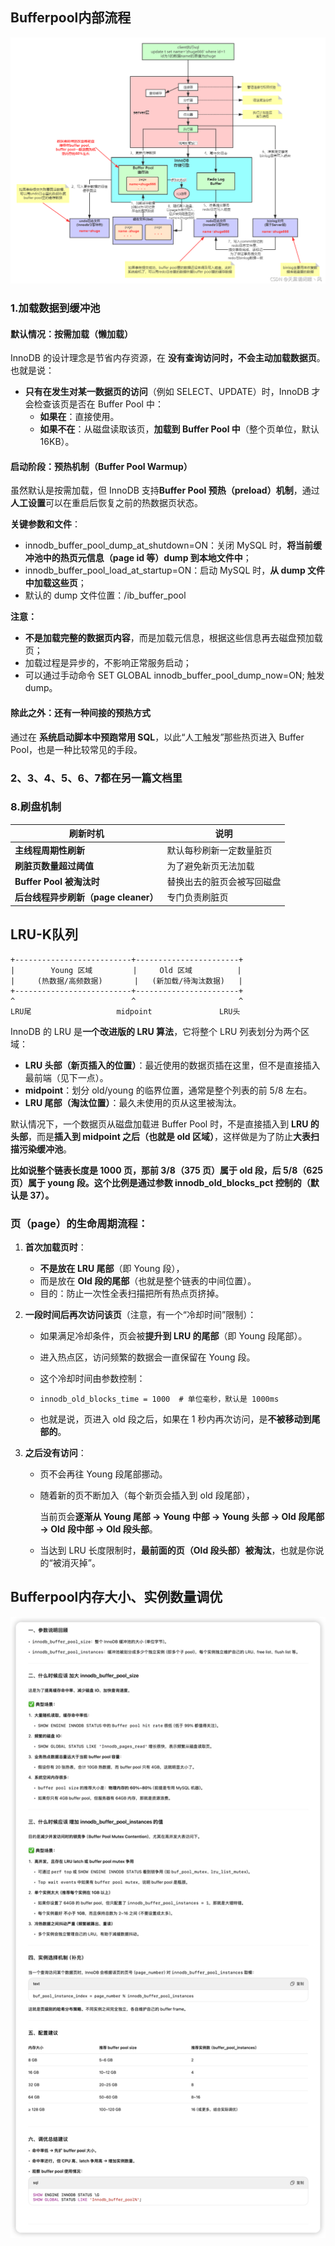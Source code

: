 ## Bufferpool内部流程

![在这里插入图片描述](image/watermark,type_ZHJvaWRzYW5zZmFsbGJhY2s,shadow_50,text_Q1NETiBA5aSp6buR6K-36Zet55y85Li26aOO,size_20,color_FFFFFF,t_70,g_se,x_16.png)

### 1.加载数据到缓冲池

#### 默认情况：按需加载（懒加载）

InnoDB 的设计理念是节省内存资源，在 **没有查询访问时，不会主动加载数据页**。也就是说：

- **只有在发生对某一数据页的访问**（例如 SELECT、UPDATE）时，InnoDB 才会检查该页是否在 Buffer Pool 中：
  - **如果在**：直接使用。
  - **如果不在**：从磁盘读取该页，**加载到 Buffer Pool 中**（整个页单位，默认 16KB）。



#### 启动阶段：预热机制（Buffer Pool Warmup）

虽然默认是按需加载，但 InnoDB 支持**Buffer Pool 预热（preload）机制**，通过**人工设置**可以在重启后恢复之前的热数据页状态。

**关键参数和文件**：

- innodb_buffer_pool_dump_at_shutdown=ON：关闭 MySQL 时，**将当前缓冲池中的热页元信息（page id 等）dump 到本地文件中**；
- innodb_buffer_pool_load_at_startup=ON：启动 MySQL 时，**从 dump 文件中加载这些页**；
- 默认的 dump 文件位置：<datadir>/ib_buffer_pool

**注意：**

- **不是加载完整的数据页内容**，而是加载元信息，根据这些信息再去磁盘预加载页；
- 加载过程是异步的，不影响正常服务启动；
- 可以通过手动命令 SET GLOBAL innodb_buffer_pool_dump_now=ON; 触发 dump。



#### 除此之外：还有一种间接的预热方式

通过在 **系统启动脚本中预跑常用 SQL**，以此“人工触发”那些热页进入 Buffer Pool，也是一种比较常见的手段。



### 2、3、4、5、6、7都在另一篇文档里



### 8.刷盘机制

| **刷新时机**                         | **说明**                   |
| ------------------------------------ | -------------------------- |
| **主线程周期性刷新**                 | 默认每秒刷新一定数量脏页   |
| **刷脏页数量超过阈值**               | 为了避免新页无法加载       |
| **Buffer Pool 被淘汰时**             | 替换出去的脏页会被写回磁盘 |
| **后台线程异步刷新（page cleaner）** | 专门负责刷脏页             |



## LRU-K队列

```
+--------------------------+-----------------------+
|        Young 区域         |     Old 区域          |
|     (热数据/高频数据)       |   (新加载/待淘汰数据)   |
+--------------------------+-----------------------+
^                          ^                       ^
LRU尾                   midpoint               LRU头
```

InnoDB 的 LRU 是**一个改进版的 LRU 算法**，它将整个 LRU 列表划分为两个区域：

- **LRU 头部（新页插入的位置）**：最近使用的数据页插在这里，但不是直接插入最前端（见下一点）。
- **midpoint**：划分 old/young 的临界位置，通常是整个列表的前 5/8 左右。
- **LRU 尾部（淘汰位置）**：最久未使用的页从这里被淘汰。

默认情况下，一个数据页从磁盘加载进 Buffer Pool 时，不是直接插入到 **LRU 的头部**，而是**插入到 midpoint 之后（也就是 old 区域）**，这样做是为了防止**大表扫描污染缓冲池**。



**比如说整个链表长度是 1000 页，那前 3/8（375 页）属于 old 段，后 5/8（625 页）属于 young 段。这个比例是通过参数 innodb_old_blocks_pct 控制的（默认是 37）。**



### **页（page）的生命周期流程：**

1. **首次加载页时**：

   - **不是放在 LRU 尾部**（即 Young 段），
   - 而是放在 **Old 段的尾部**（也就是整个链表的中间位置）。
   - 目的：防止一次性全表扫描把所有热点页挤掉。

2. **一段时间后再次访问该页**（注意，有一个“冷却时间”限制）：

   - 如果满足冷却条件，页会被**提升到 LRU 的尾部**（即 Young 段尾部）。

   - 进入热点区，访问频繁的数据会一直保留在 Young 段。

   - 这个冷却时间由参数控制：

   - ```
     innodb_old_blocks_time = 1000  # 单位毫秒，默认是 1000ms
     ```

   - 也就是说，页进入 old 段之后，如果在 1 秒内再次访问，是**不被移动到尾部的**。

3. **之后没有访问**：

   - 页不会再往 Young 段尾部挪动。

   - 随着新的页不断加入（每个新页会插入到 old 段尾部），

     当前页会**逐渐从 Young 尾部 → Young 中部 → Young 头部 → Old 段尾部 → Old 段中部 → Old 段头部**。

   - 当达到 LRU 长度限制时，**最前面的页（Old 段头部）被淘汰**，也就是你说的“被消灭掉”。




## Bufferpool内存大小、实例数量调优

![image-20250805101037093](image/image-20250805101037093.png)